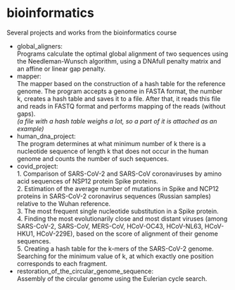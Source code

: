 # bioinformatics
Several projects and works from the bioinformatics course   
* global_aligners: <br>Programs calculate the optimal global alignment of two sequences using the Needleman-Wunsch algorithm, using a DNAfull penalty matrix and an affine or linear gap penalty.<br>
* mapper: <br>The mapper based on the construction of a hash table for the reference genome. The program accepts a genome in FASTA format, the number k, creates a hash table and saves it to a file. After that, it reads this file and reads in FASTQ format and performs mapping of the reads (without gaps).<br>
*(a file with a hash table weighs a lot, so a part of it is attached as an example)*<br>
* human_dna_project: <br>The program determines at what minimum number of k there is a nucleotide sequence of length k that does not occur in the human genome and counts the number of such sequences.
* covid_project: <br>1. Comparison of SARS-CoV-2 and SARS-CoV coronaviruses by amino acid sequences of NSP12 protein Spike proteins.<br>2. Estimation of the average number of mutations in Spike and NCP12 proteins in SARS-CoV-2 coronavirus sequences (Russian samples) relative to the Wuhan reference.<br>3. The most frequent single nucleotide substitution in a Spike protein.<br>4. Finding the most evolutionarily close and most distant viruses (among SARS-CoV-2, SARS-CoV, MERS-CoV, HCoV-OC43, HCoV-NL63, HCoV-HKU1, HCoV-229E), based on the score of alignment of their genome sequences.<br>5. Creating a hash table for the k-mers of the SARS-CoV-2 genome. Searching for the minimum value of k, at which exactly one position corresponds to each fragment. <br>
* restoration_of_the_circular_genome_sequence: <br>Assembly of the circular genome using the Eulerian cycle search.
